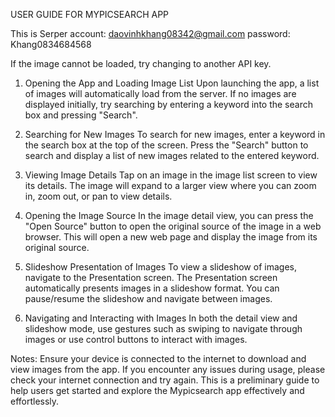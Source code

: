 USER GUIDE FOR MYPICSEARCH APP 

This is Serper account:
          daovinhkhang08342@gmail.com
password: Khang0834684568

If the image cannot be loaded, try changing to another API key.

1. Opening the App and Loading Image List 
Upon launching the app, a list of images will automatically load from the server. 
If no images are displayed initially, try searching by entering a keyword into the search box and pressing 
"Search". 

2. Searching for New Images 
To search for new images, enter a keyword in the search box at the top of the screen. 
Press the "Search" button to search and display a list of new images related to the entered keyword. 

3. Viewing Image Details 
Tap on an image in the image list screen to view its details. 
The image will expand to a larger view where you can zoom in, zoom out, or pan to view details. 

4. Opening the Image Source 
In the image detail view, you can press the "Open Source" button to open the original source of the 
image in a web browser. 
This will open a new web page and display the image from its original source. 

5. Slideshow Presentation of Images 
To view a slideshow of images, navigate to the Presentation screen. 
The Presentation screen automatically presents images in a slideshow format. You can pause/resume 
the slideshow and navigate between images. 

6. Navigating and Interacting with Images 
In both the detail view and slideshow mode, use gestures such as swiping to navigate through images 
or use control buttons to interact with images. 

Notes: 
Ensure your device is connected to the internet to download and view images from the app. 
If you encounter any issues during usage, please check your internet connection and try again. 
This is a preliminary guide to help users get started and explore the Mypicsearch app effectively and 
effortlessly.


